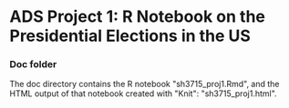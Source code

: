 # ADS Project 1:  R Notebook on the Presidential Elections in the US

### Doc folder

The doc directory contains the R notebook "sh3715_proj1.Rmd", and the HTML output of that notebook created with "Knit": "sh3715_proj1.html".
